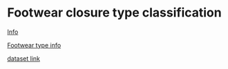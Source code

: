 # Footwear closure type classification

[Info](https://blog.gofynd.com/machine-learning-internship-challenge-2019-6b4e9dddb637)

[Footwear type info](https://quip.com/Ga9DAsNlke0V)

[dataset link](https://docs.google.com/spreadsheets/d/1r0k3IHvvLZLtdOVAQwt2dwQofuC5uS_idL-sLZ3jw5c/edit#gid=806989492)